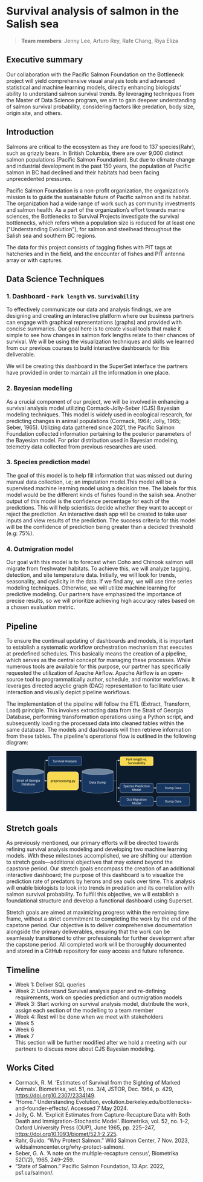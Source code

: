 # Survival analysis of salmon in the Salish sea
> **Team members**: Jenny Lee, Arturo Rey, Rafe Chang, Riya Eliza

## Executive summary
Our collaboration with the Pacific Salmon Foundation on the Bottleneck project will yield comprehensive visual analysis tools and advanced statistical and machine learning models, directly enhancing biologists' ability to understand salmon survival trends. By leveraging techniques from the Master of Data Science program, we aim to gain deepeer understanding of salmon survival probability, considering factors like predation, body size, origin site, and others.

## Introduction
Salmons are critical to the ecosystem as they are food to 137 species(Rahr), such as grizzly bears. In British Columbia, there are over 9,000 distinct salmon populations (Pacific Salmon Foundation). But due to climate change and industrial development in the past 150 years, the population of Pacific salmon in BC had declined and their habitats had been facing unprecedented pressures. 

Pacific Salmon Foundation is a non-profit organization, the organization’s mission is to guide the sustainable future of Pacific salmon and its habitat. The organization had a wide range of work such as community investments and salmon health. As a part of the organization’s effort towards marine sciences, the Bottlenecks to Survival Projects investigate the survival bottlenecks, which refers when a population size is reduced for at least one ("Understanding Evolution"), for salmon and steelhead throughout the Salish sea and southern BC regions. 

The data for this project consists of tagging fishes with PIT tags at hatcheries and in the field, and the encounter of fishes and PIT antenna array or with captures.   

## Data Science Techniques
### 1. Dashboard - `Fork length` vs. `Survivability`
To effectively communicate our data and analysis findings, we are designing and creating an interactive platform where our business partners can engage with graphical representations (graphs) and provided with concise summaries. Our goal here is to create visual tools that make it simple to see how changes in salmon fork lengths relate to their chances of survival. We will be using the visualization techniques and skills we learned from our previous courses to build interactive dashboards for this deliverable.

We will be creating this dashboard in the SuperSet interface the partners have provided in order to mantain all the information in one place.

### 2. Bayesian modelling
As a crucial component of our project, we will be involved in enhancing a survival analysis model utilizing Cormack-Jolly-Seber (CJS) Bayesian modeling techniques. This model is widely used in ecological research, for predicting changes in animal populations (Cormack, 1964; Jolly, 1965; Seber, 1965). Utilizing data gathered since 2021, the Pacific Salmon Foundation collected information pertaining to the posterior parameters of the Bayesian model. For prior distribution used in Bayesian modeling, telemetry data collected from previous researches are used.

### 3. Species prediction model
The goal of this model is to help fill information that was missed out during manual data collection, i.e; an imputation model.This model will be a supervised machine learning model using a decision tree. The labels for this model would be the different kinds of fishes found in the salish sea. Another output of this model is the confidence percentage for each of the predictions. This will help scientists decide whether they want to accept or reject the prediction. An interactive dash app will be created to take user inputs and view results of the prediction. The success criteria for this model will be the confidence of prediction being greater than a decided threshold (e.g: 75%).

### 4. Outmigration model
Our goal with this model is to forecast when Coho and Chinook salmon will migrate from freshwater habitats. To achieve this, we will analyze tagging, detection, and site temperature data. Initially, we will look for trends, seasonality, and cyclicity in the data. If we find any, we will use time series modeling techniques. Otherwise, we will utilize machine learning for predictive modeling. Our partners have emphasized the importance of precise results, so we will prioritize achieving high accuracy rates based on a chosen evaluation metric.

## Pipeline
To ensure the continual updating of dashboards and models, it is important to establish a systematic workflow orchestration mechanism that executes at predefined schedules. This basically means the creation of a pipeline, which serves as the central concept for managing these processes. While numerous tools are available for this purpose, our partner has specifically requested the utilization of Apache Airflow. Apache Airflow is an open-source tool to programmatically author, schedule, and monitor workflows. It leverages directed acyclic graph (DAG) representation to facilitate user interaction and visually depict pipeline workflows.  

The implementation of the pipeline will follow the ETL (Extract, Transform, Load) principle. This involves extracting data from the Strait of Georgia Database, performing transformation operations using a Python script, and subsequently loading the processed data into cleaned tables within the same database. The models and dashboards will then retrieve information from these tables. The pipeline's operational flow is outlined in the following diagram:

![Pipeline](img/pipeline.png)

## Stretch goals
As previously mentioned, our primary efforts will be directed towards refining survival analysis modeling and developing two machine learning models. With these milestones accomplished, we are shifting our attention to stretch goals—additional objectives that may extend beyond the capstone period. Our stretch goals encompass the creation of an additional interactive dashboard; the purpose of this dashboard is to visualize the prediction rate of predators by herons and sea owls over time. This analysis will enable biologists to look into trends in predation and its correlation with salmon survival probability. To fulfill this objective, we will establish a foundational structure and develop a functional dashboard using Superset.

Stretch goals are aimed at maximizing progress within the remaining time frame, without a strict commitment to completing the work by the end of the capstone period. Our objective is to deliver comprehensive documentation alongside the primary deliverables, ensuring that the work can be seamlessly transitioned to other professionals for further development after the capstone period. All completed work will be thoroughly documented and stored in a GitHub repository for easy access and future reference.

## Timeline
- Week 1: Deliver SQL queries
- Week 2: Understand Survival analysis paper and re-defining requirements, work on species prediction and outmigration models
- Week 3: Start working on survival analysis model, distribute the work, assign each section of the modelling to a team member 
- Week 4: Rest will be done when we meet with stakeholders
- Week 5
- Week 6
- Week 7
<br>This section will be further modified after we hold a meeting with our partners to discuss more about CJS Bayesian modeling. 

## Works Cited
- Cormack, R. M. ‘Estimates of Survival from the Sighting of Marked Animals’. Biometrika, vol. 51, no. 3/4, JSTOR, Dec. 1964, p. 429, https://doi.org10.2307/2334149.
- “Home.” Understanding Evolution, evolution.berkeley.edu/bottlenecks-and-founder-effects/. Accessed 7 May 2024.
- Jolly, G. M. ‘Explicit Estimates from Capture-Recapture Data with Both Death and Immigration-Stochastic Model’. Biometrika, vol. 52, no. 1–2, Oxford University Press (OUP), June 1965, pp. 225–247, https://doi.org10.1093/biomet/52.1-2.225.
- Rahr, Guido. “Why Protect Salmon.” Wild Salmon Center, 7 Nov. 2023, wildsalmoncenter.org/why-protect-salmon/.
- Seber, G. A. ‘A note on the multiple-recapture census’, Biometrika 52(1/2), 1965, 249–259.
- “State of Salmon.” Pacific Salmon Foundation, 13 Apr. 2022, psf.ca/salmon/. 
